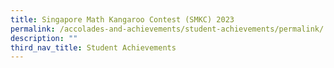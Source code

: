 ```yaml
---
title: Singapore Math Kangaroo Contest (SMKC) 2023
permalink: /accolades-and-achievements/student-achievements/permalink/
description: ""
third_nav_title: Student Achievements
---
```


